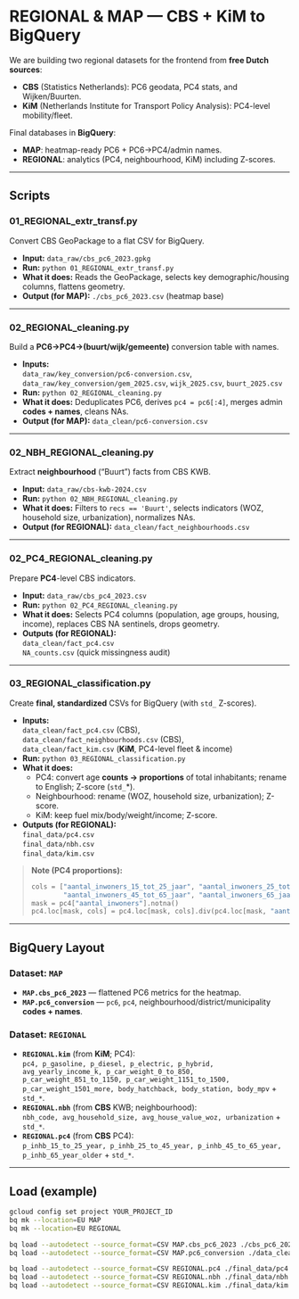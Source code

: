 # REGIONAL & MAP — CBS + KiM to BigQuery

We are building two regional datasets for the frontend from **free Dutch sources**:
- **CBS** (Statistics Netherlands): PC6 geodata, PC4 stats, and Wijken/Buurten.
- **KiM** (Netherlands Institute for Transport Policy Analysis): PC4-level mobility/fleet.

Final databases in **BigQuery**:
- **MAP**: heatmap-ready PC6 + PC6→PC4/admin names.
- **REGIONAL**: analytics (PC4, neighbourhood, KiM) including Z-scores.

---

## Scripts

### 01_REGIONAL_extr_transf.py
Convert CBS GeoPackage to a flat CSV for BigQuery.

- **Input:** `data_raw/cbs_pc6_2023.gpkg`
- **Run:** `python 01_REGIONAL_extr_transf.py`
- **What it does:** Reads the GeoPackage, selects key demographic/housing columns, flattens geometry.
- **Output (for MAP):** `./cbs_pc6_2023.csv` (heatmap base)

---

### 02_REGIONAL_cleaning.py
Build a **PC6→PC4→(buurt/wijk/gemeente)** conversion table with names.

- **Inputs:**  
  `data_raw/key_conversion/pc6-conversion.csv`,  
  `data_raw/key_conversion/gem_2025.csv`, `wijk_2025.csv`, `buurt_2025.csv`
- **Run:** `python 02_REGIONAL_cleaning.py`
- **What it does:** Deduplicates PC6, derives `pc4 = pc6[:4]`, merges admin **codes + names**, cleans NAs.
- **Output (for MAP):** `data_clean/pc6-conversion.csv`

---

### 02_NBH_REGIONAL_cleaning.py
Extract **neighbourhood** (“Buurt”) facts from CBS KWB.

- **Input:** `data_raw/cbs-kwb-2024.csv`
- **Run:** `python 02_NBH_REGIONAL_cleaning.py`
- **What it does:** Filters to `recs == 'Buurt'`, selects indicators (WOZ, household size, urbanization), normalizes NAs.
- **Output (for REGIONAL):** `data_clean/fact_neighbourhoods.csv`

---

### 02_PC4_REGIONAL_cleaning.py
Prepare **PC4**-level CBS indicators.

- **Input:** `data_raw/cbs_pc4_2023.csv`
- **Run:** `python 02_PC4_REGIONAL_cleaning.py`
- **What it does:** Selects PC4 columns (population, age groups, housing, income), replaces CBS NA sentinels, drops geometry.
- **Outputs (for REGIONAL):**  
  `data_clean/fact_pc4.csv`  
  `NA_counts.csv` (quick missingness audit)

---

### 03_REGIONAL_classification.py
Create **final, standardized** CSVs for BigQuery (with `std_` Z-scores).

- **Inputs:**  
  `data_clean/fact_pc4.csv` (CBS),  
  `data_clean/fact_neighbourhoods.csv` (CBS),  
  `data_clean/fact_kim.csv` (**KiM**, PC4-level fleet & income)
- **Run:** `python 03_REGIONAL_classification.py`
- **What it does:**  
  - PC4: convert age **counts → proportions** of total inhabitants; rename to English; Z-score (`std_`*).  
  - Neighbourhood: rename (WOZ, household size, urbanization); Z-score.  
  - KiM: keep fuel mix/body/weight/income; Z-score.
- **Outputs (for REGIONAL):**  
  `final_data/pc4.csv`  
  `final_data/nbh.csv`  
  `final_data/kim.csv`

> **Note (PC4 proportions):**
> ```python
> cols = ["aantal_inwoners_15_tot_25_jaar", "aantal_inwoners_25_tot_45_jaar",
>         "aantal_inwoners_45_tot_65_jaar", "aantal_inwoners_65_jaar_en_ouder"]
> mask = pc4["aantal_inwoners"].notna()
> pc4.loc[mask, cols] = pc4.loc[mask, cols].div(pc4.loc[mask, "aantal_inwoners"], axis=0)
> ```

---

## BigQuery Layout

### Dataset: `MAP`
- **`MAP.cbs_pc6_2023`** — flattened PC6 metrics for the heatmap.
- **`MAP.pc6_conversion`** — `pc6`, `pc4`, neighbourhood/district/municipality **codes + names**.

### Dataset: `REGIONAL`
- **`REGIONAL.kim`** (from **KiM**; PC4):  
  `pc4, p_gasoline, p_diesel, p_electric, p_hybrid, avg_yearly_income_k, p_car_weight_0_to_850, p_car_weight_851_to_1150, p_car_weight_1151_to_1500, p_car_weight_1501_more, body_hatchback, body_station, body_mpv` + `std_*`.
- **`REGIONAL.nbh`** (from **CBS** KWB; neighbourhood):  
  `nbh_code, avg_household_size, avg_house_value_woz, urbanization` + `std_*`.
- **`REGIONAL.pc4`** (from **CBS** PC4):  
  `p_inhb_15_to_25_year, p_inhb_25_to_45_year, p_inhb_45_to_65_year, p_inhb_65_year_older` + `std_*`.

---

## Load (example)

```bash
gcloud config set project YOUR_PROJECT_ID
bq mk --location=EU MAP
bq mk --location=EU REGIONAL

bq load --autodetect --source_format=CSV MAP.cbs_pc6_2023 ./cbs_pc6_2023.csv
bq load --autodetect --source_format=CSV MAP.pc6_conversion ./data_clean/pc6-conversion.csv

bq load --autodetect --source_format=CSV REGIONAL.pc4 ./final_data/pc4.csv
bq load --autodetect --source_format=CSV REGIONAL.nbh ./final_data/nbh.csv
bq load --autodetect --source_format=CSV REGIONAL.kim ./final_data/kim.csv
